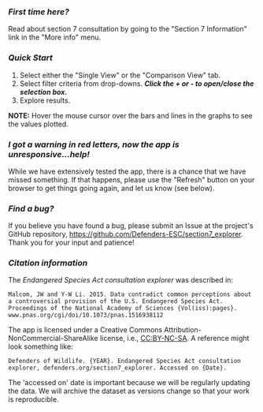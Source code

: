 ### _First time here?_

Read about section 7 consultation by going to the "Section 7 Information" link in the "More info" menu.

### _Quick Start_ 

1. Select either the "Single View" or the "Comparison View" tab.
2. Select filter criteria from drop-downs. <span style="font-style:italic; font-weight:bold">Click the + or - to open/close the selection box.</span>
3. Explore results.

**NOTE:** Hover the mouse cursor over the bars and lines in the graphs to see the values plotted.

### _I got a warning in red letters, now the app is unresponsive...help!_

While we have extensively tested the app, there is a chance that we have missed something. If that happens, please use the "Refresh" button on your browser to get things going again, and let us know (see below).

### _Find a bug?_

If you believe you have found a bug, please submit an Issue at the project's GitHub repository, https://github.com/Defenders-ESC/section7_explorer. Thank you for your input and patience!

### _Citation information_
The _Endangered Species Act consultation explorer_ was described in:

    Malcom, JW and Y-W Li. 2015. Data contradict common perceptions about a controversial provision of the U.S. Endangered Species Act. Proceedings of the National Academy of Sciences {Vol(iss):pages}. www.pnas.org/cgi/doi/10.1073/pnas.1516938112

The app is licensed under a Creative Commons Attribution-NonCommercial-ShareAlike license, i.e., [CC:BY-NC-SA](http://creativecommons.org/licenses/by-nc-sa/4.0/). A reference might look something like:

    Defenders of Wildlife. {YEAR}. Endangered Species Act consultation explorer, defenders.org/section7_explorer. Accessed on {Date}.

The 'accessed on' date is important because we will be regularly updating the data. We will archive the dataset as versions change so that your work is reproducible.
